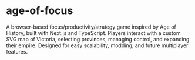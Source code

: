 # age-of-focus
A browser-based focus/productivity/strategy game inspired by Age of History, built with Next.js and TypeScript. Players interact with a custom SVG map of Victoria, selecting provinces, managing control, and expanding their empire. Designed for easy scalability, modding, and future multiplayer features.
